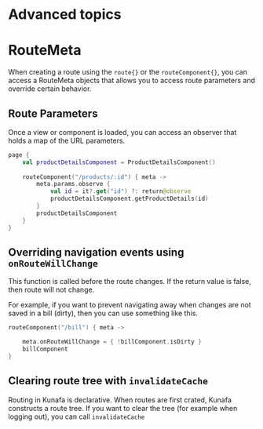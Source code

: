 # Advanced topics

# RouteMeta
When creating a route using the `route{}` or the `routeComponent{}`, you can access a RouteMeta objects that allows you to access route parameters and override certain behavior. 

## Route Parameters
Once a view or component is loaded, you can access an observer that holds a map of the URL parameters. 

```kotlin
page {  
	val productDetailsComponent = ProductDetailsComponent()
	
    routeComponent("/products/:id") { meta ->
	    meta.params.observe {  
		    val id = it?.get("id") ?: return@observe  
		    productDetailsComponent.getProductDetails(id)  
		}
        productDetailsComponent 
    }
}
```


## Overriding navigation events using `onRouteWillChange`
This function is called before the route changes. If the return value is false, then route will not change.

For example, if you want to prevent navigating away when changes are not saved in a bill (dirty), then you can use something like this.

```kotlin
routeComponent("/bill") { meta -> 

    meta.onRouteWillChange = { !billComponent.isDirty }  
    billComponent  
}
```


## Clearing route tree with `invalidateCache`
Routing in Kunafa is declarative. When routes are first crated, Kunafa constructs a route tree. If you want to clear the tree (for example when logging out), you can call `invalidateCache`
